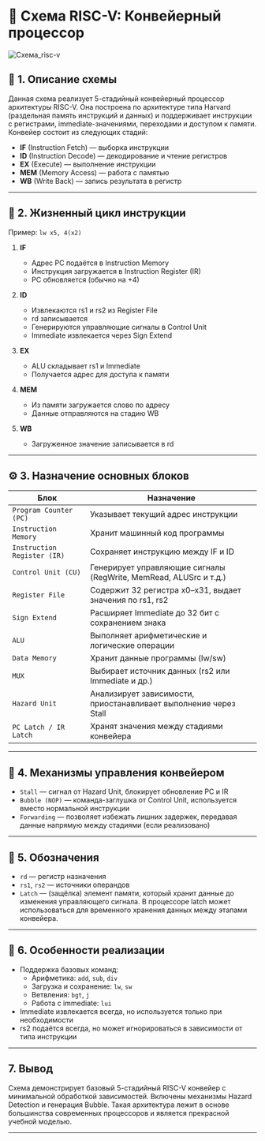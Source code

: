 # 🔧 Схема RISC-V: Конвейерный процессор  

![Схема_risc-v](https://github.com/user-attachments/assets/e3dc179c-51d2-4253-ac1d-1f53cef180cb)


## 📌 1. Описание схемы

Данная схема реализует 5-стадийный конвейерный процессор архитектуры RISC-V. 
Она построена по архитектуре типа Harvard (раздельная память инструкций и данных) и поддерживает инструкции с регистрами, immediate-значениями, переходами и доступом к памяти. 
Конвейер состоит из следующих стадий:

- **IF** (Instruction Fetch) — выборка инструкции
- **ID** (Instruction Decode) — декодирование и чтение регистров
- **EX** (Execute) — выполнение инструкции
- **MEM** (Memory Access) — работа с памятью
- **WB** (Write Back) — запись результата в регистр

---

## 🔁 2. Жизненный цикл инструкции

Пример: `lw x5, 4(x2)`

1. **IF**
   - Адрес PC подаётся в Instruction Memory
   - Инструкция загружается в Instruction Register (IR)
   - PC обновляется (обычно на +4)

2. **ID**
   - Извлекаются rs1 и rs2 из Register File
   - rd записывается
   - Генерируются управляющие сигналы в Control Unit
   - Immediate извлекается через Sign Extend

3. **EX**
   - ALU складывает rs1 и Immediate
   - Получается адрес для доступа к памяти

4. **MEM**
   - Из памяти загружается слово по адресу
   - Данные отправляются на стадию WB

5. **WB**
   - Загруженное значение записывается в rd

---

## ⚙️ 3. Назначение основных блоков

| Блок | Назначение |
|------|------------|
| `Program Counter (PC)` | Указывает текущий адрес инструкции |
| `Instruction Memory` | Хранит машинный код программы |
| `Instruction Register (IR)` | Сохраняет инструкцию между IF и ID |
| `Control Unit (CU)` | Генерирует управляющие сигналы (RegWrite, MemRead, ALUSrc и т.д.) |
| `Register File` | Содержит 32 регистра x0–x31, выдает значения по rs1, rs2 |
| `Sign Extend` | Расширяет Immediate до 32 бит с сохранением знака |
| `ALU` | Выполняет арифметические и логические операции |
| `Data Memory` | Хранит данные программы (lw/sw) |
| `MUX` | Выбирает источник данных (rs2 или Immediate и др.) |
| `Hazard Unit` | Анализирует зависимости, приостанавливает выполнение через Stall |
| `PC Latch / IR Latch` | Хранят значения между стадиями конвейера |

---

## 🧠 4. Механизмы управления конвейером

- `Stall` — сигнал от Hazard Unit, блокирует обновление PC и IR
- `Bubble (NOP)` — команда-заглушка от Control Unit, используется вместо нормальной инструкции
- `Forwarding` — позволяет избежать лишних задержек, передавая данные напрямую между стадиями (если реализовано)

---

## 📌 5. Обозначения

- `rd` — регистр назначения
- `rs1`, `rs2` — источники операндов
- `Latch` — (защёлка) элемент памяти, который хранит данные до изменения управляющего сигнала. В процессоре latch может использоваться для временного хранения данных между этапами конвейера.

---

## 🧩 6. Особенности реализации

- Поддержка базовых команд:
  - Арифметика: `add`, `sub`, `div`
  - Загрузка и сохранение: `lw`, `sw`
  - Ветвления: `bgt`, `j`
  - Работа с immediate: `lui`
- Immediate извлекается всегда, но используется только при необходимости
- rs2 подаётся всегда, но может игнорироваться в зависимости от типа инструкции

---

## 7. Вывод

Схема демонстрирует базовый 5-стадийный RISC-V конвейер с минимальной обработкой зависимостей. Включены механизмы Hazard Detection и генерация Bubble. Такая архитектура лежит в основе большинства современных процессоров и является прекрасной учебной моделью.

---
